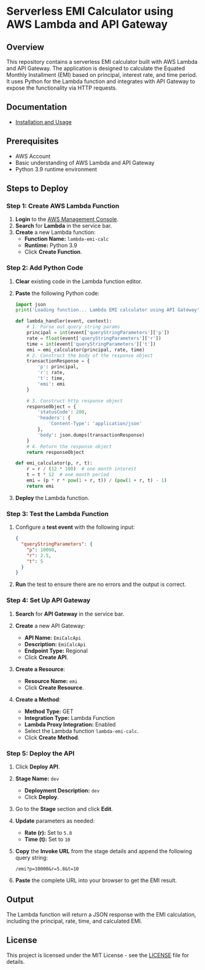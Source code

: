 
# Serverless EMI Calculator using AWS Lambda and API Gateway

## Overview

This repository contains a serverless EMI calculator built with AWS Lambda and API Gateway. The application is designed to calculate the Equated Monthly Installment (EMI) based on principal, interest rate, and time period. It uses Python for the Lambda function and integrates with API Gateway to expose the functionality via HTTP requests.

## Documentation

- [Installation and Usage](Serverless_EMI_Calculator_using_AWS_Lambda_and_API_Gateway.pdf)


## Prerequisites

- AWS Account
- Basic understanding of AWS Lambda and API Gateway
- Python 3.9 runtime environment

## Steps to Deploy

### Step 1: Create AWS Lambda Function

1. **Login** to the [AWS Management Console](https://aws.amazon.com/console/).
2. **Search** for **Lambda** in the service bar.
3. **Create** a new Lambda function:
   - **Function Name:** `lambda-emi-calc`
   - **Runtime:** Python 3.9
   - Click **Create Function**.

### Step 2: Add Python Code

1. **Clear** existing code in the Lambda function editor.
2. **Paste** the following Python code:

    ```python
    import json
    print('Loading function... Lambda EMI calculator using API Gateway')

    def lambda_handler(event, context):
        # 1. Parse out query string params
        principal = int(event['queryStringParameters']['p'])
        rate = float(event['queryStringParameters']['r'])
        time = int(event['queryStringParameters']['t'])
        emi = emi_calculator(principal, rate, time)
        # 2. Construct the body of the response object
        transactionResponse = {
            'p': principal,
            'r': rate,
            't': time,
            'emi': emi
        }

        # 3. Construct http response object
        responseObject = {
            'statusCode': 200,
            'headers': {
                'Content-Type': 'application/json'
            },
            'body': json.dumps(transactionResponse)
        }
        # 4. Return the response object
        return responseObject

    def emi_calculator(p, r, t):
        r = r / (12 * 100)  # one month interest
        t = t * 12  # one month period
        emi = (p * r * pow(1 + r, t)) / (pow(1 + r, t) - 1)
        return emi
    ```

3. **Deploy** the Lambda function.

### Step 3: Test the Lambda Function

1. Configure a **test event** with the following input:

    ```json
    {  
      "queryStringParameters": {  
        "p": 10000,  
        "r": 2.5,  
        "t": 5  
      } 
    }
    ```

2. **Run** the test to ensure there are no errors and the output is correct.

### Step 4: Set Up API Gateway

1. **Search** for **API Gateway** in the service bar.
2. **Create** a new API Gateway:
   - **API Name:** `EmiCalcApi`
   - **Description:** `EmiCalcApi`
   - **Endpoint Type:** Regional
   - Click **Create API**.

3. **Create a Resource**:
   - **Resource Name:** `emi`
   - Click **Create Resource**.

4. **Create a Method**:
   - **Method Type:** GET
   - **Integration Type:** Lambda Function
   - **Lambda Proxy Integration:** Enabled
   - Select the Lambda function `lambda-emi-calc`.
   - Click **Create Method**.

### Step 5: Deploy the API

1. Click **Deploy API**.
2. **Stage Name:** `dev`
   - **Deployment Description:** `dev`
   - Click **Deploy**.

3. Go to the **Stage** section and click **Edit**.
4. **Update** parameters as needed:
   - **Rate (r):** Set to `5.8`
   - **Time (t):** Set to `10`

5. **Copy** the **Invoke URL** from the stage details and append the following query string:

    ```
    /emi?p=10000&r=5.8&t=10
    ```

6. **Paste** the complete URL into your browser to get the EMI result.

## Output

The Lambda function will return a JSON response with the EMI calculation, including the principal, rate, time, and calculated EMI.

## License

This project is licensed under the MIT License - see the [LICENSE](LICENSE) file for details.
